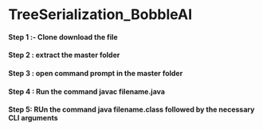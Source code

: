 # TreeSerialization_BobbleAI
#### Step 1 :- Clone download the file 
#### Step 2 : extract the master folder
#### Step 3 : open command prompt in the master folder
#### Step 4 : Run the command javac filename.java
#### Step 5: RUn the command java filename.class followed by the necessary CLI arguments
